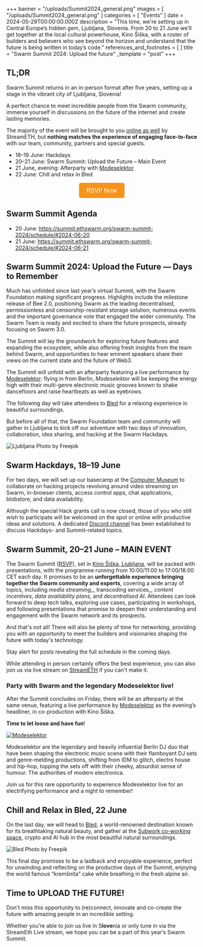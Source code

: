 +++
banner = "/uploads/Summit2024_general.png"
images = [ "/uploads/Summit2024_general.png" ]
categories = [ "Events" ]
date = 2024-05-29T00:00:00.000Z
description = "This time, we're setting up in Central Europe’s hidden gem, Ljubljana, Slovenia. From 20 to 21 June we’ll get together at the local cultural powerhouse, Kino Šiška, with a roster of builders and believers who see beyond the horizon and understand that the future is being written in today’s code."
references_and_footnotes = [ ]
title = "Swarm Summit 2024: Upload the future"
_template = "post"
+++


## TL;DR

Swarm Summit returns in an in-person format after five years, setting up a stage in the vibrant city of Ljubljana, Slovenia! 

A perfect chance to meet incredible people from the Swarm community, immerse yourself in discussions on the future of the internet and create lasting memories.

The majority of the event will be brought to you [online as well](https://streameth.org/swarm) by StreamETH, but **nothing matches the experience of engaging face-to-face** with our team, community, partners and special guests. 



* 18–19 June: Hackdays
* 20–21 June: Swarm Summit: Upload the Future – Main Event
* 21 June, evening: Afterparty with [Modeselektor](https://www.youtube.com/watch?v=3Sp8Vhwts6U)
* 22 June: Chill and relax in Bled



<div style="text-align: center;">
    <a href="https://www.meetup.com/ethereum-swarm/events/301034793/" style="display: inline-block; padding: 10px 20px; font-size: 16px; color: white; background-color: #F7931A; text-align: center; text-decoration: none; border-radius: 5px;">RSVP Now</a>
</div>

## Swarm Summit Agenda

- 20 June:  https://summit.ethswarm.org/swarm-summit-2024/schedule/#2024-06-20
- 21 June: https://summit.ethswarm.org/swarm-summit-2024/schedule/#2024-06-21


## Swarm Summit 2024: Upload the Future — Days to Remember

Much has unfolded since last year’s virtual Summit, with the Swarm Foundation making significant progress. Highlights include the milestone release of Bee 2.0, positioning Swarm as the leading decentralised, permissionless and censorship-resistant storage solution, numerous events and the important governance vote that engaged the wider community. The Swarm Team is ready and excited to share the future prospects, already focusing on Swarm 3.0.

The Summit will lay the groundwork for exploring future features and expanding the ecosystem, while also offering fresh insights from the team behind Swarm, and opportunities to hear eminent speakers share their views on the current state and the future of Web3.

The Summit will unfold with an afterparty featuring a live performance by [Modeselektor](https://www.youtube.com/watch?v=3Sp8Vhwts6U): flying in from Berlin, _Modeselektor_ will be keeping the energy high with their multi-genre electronic music grooves known to shake dancefloors and raise heartbeats as well as eyebrows.  

The following day will take attendees to [Bled](https://en.wikipedia.org/wiki/Municipality_of_Bled) for a relaxing experience in beautiful surroundings.

But before all of that, the Swarm Foundation team and community will gather in Ljubljana to kick off our adventure with two days of innovation, collaboration, idea sharing, and hacking at the Swarm Hackdays. 

![Ljubljana](/uploads/Ljubljana.jpeg)
Photo by Freepik


## Swarm Hackdays, 18–19 June

For two days, we will set up our basecamp at the [Computer Museum](https://www.racunalniski-muzej.si/en/home-english/) to collaborate on hacking projects revolving around video streaming on Swarm, in-browser clients, access control apps, chat applications, blobstore, and data availability. 

Although the special Hack grants call is now closed, those of you who still wish to participate will be welcomed on the spot or online with productive ideas and solutions. A dedicated [Discord channel](https://discord.com/channels/799027393297514537/1237352694419816468) has been established to discuss Hackdays- and Summit-related topics.


## Swarm Summit, 20–21 June – MAIN EVENT

The Swarm Summit ([RSVP](https://www.meetup.com/ethereum-swarm/events/301034793)), set in [Kino Šiška, Ljubljana](https://www.visitljubljana.com/en/poi/kino-siska-centre-for-urban-culture/), will be packed with presentations, with the programme running from 10:00/11:00 to 17:00/18:00 CET each day. It promises to be an **unforgettable experience bringing together the Swarm community and experts**, covering a wide array of topics, including _media streaming_,_ transcoding services_, _content incentives_, _data availability plans,_ and _decentralised AI_. Attendees can look forward to deep tech talks, exploring use cases, participating in workshops, and following presentations that promise to deepen their understanding and engagement with the Swarm network and its prospects.

And  that's not all! There will also be plenty of time for networking, providing you with an opportunity to meet the builders and visionaries shaping the future with today's technology.

Stay alert for posts revealing the full schedule in the coming days.

While attending in person certainly offers the best experience, you can also join us via live stream on [StreamETH](https://streameth.org/swarm) if you can't make it.


### Party with Swarm and the legendary Modeselektor live!

After the Summit concludes on Friday, there will be an afterparty at the same venue, featuring a live performance by [Modeselektor](https://www.kinosiska.si/en/dogodek/modeselektor/) as the evening’s headliner, in co-production with Kino Šiška.

 **Time to let loose and have fun**!

[![Modeselektor](/uploads/modeselektor.png)](https://www.youtube.com/watch?v=ufcN7Xas2c0)


Modeselektor are the legendary and heavily influential Berlin DJ duo that have been shaping the electronic music scene with their flamboyant DJ sets and genre-melding productions, shifting from IDM to glitch, electro house and hip-hop, topping the sets off with their cheeky, absurdist sense of humour. The authorities of modern electronica.

Join us for this rare opportunity to experience Modeselektor live for an electrifying performance and a night to remember!


## Chill and Relax in Bled, 22 June

On the last day, we will head to [Bled](https://en.wikipedia.org/wiki/Municipality_of_Bled), a world-renowned destination known for its breathtaking natural beauty, and gather at the [Subwork co-working space](https://subwork.xyz/), crypto and AI hub in the most beautiful natural surroundings. 



![Bled](/uploads/bled.jpg)
Photo by Freepik

This final day promises to be a laidback and enjoyable experience, perfect for unwinding and reflecting on the productive days of the Summit, enjoying the world famous “kremšnita” cake while breathing in the fresh alpine air. 


## Time to UPLOAD THE FUTURE!

Don't miss this opportunity to (re)connect, innovate and co-create the future with amazing people in an incredible setting.

Whether you’re able to join us live in S**love**nia or only tune in via the StreamEth Live stream, we hope you can be a part of this year’s Swarm Summit. 

